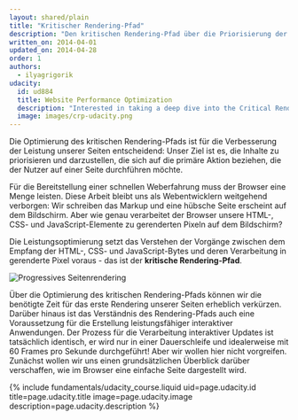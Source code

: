 ```yaml
---
layout: shared/plain
title: "Kritischer Rendering-Pfad"
description: "Den kritischen Rendering-Pfad über die Priorisierung der Anzeige von Inhalten optimieren, die sich auf die primäre Aktion beziehen, die der Nutzer auf einer Seite durchführen möchte"
written_on: 2014-04-01
updated_on: 2014-04-28
order: 1
authors:
  - ilyagrigorik
udacity:
  id: ud884
  title: Website Performance Optimization
  description: "Interested in taking a deep dive into the Critical Rendering Path? Check out or companion course and learn how the browser converts HTML, CSS, and JavaScript to pixels on the screen, how to use DevTools to measure performance, and how to optimize the Critical Rendering Path of your pages."
  image: images/crp-udacity.png
---
```

<p class="intro">
  Die Optimierung des kritischen Rendering-Pfads ist für die Verbesserung der Leistung unserer Seiten entscheidend: Unser Ziel ist es, die Inhalte zu priorisieren und darzustellen, die sich auf die primäre Aktion beziehen, die der Nutzer auf einer Seite durchführen möchte.
</p>

Für die Bereitstellung einer schnellen Weberfahrung muss der Browser eine Menge leisten. Diese Arbeit bleibt uns als Webentwicklern weitgehend verborgen: Wir schreiben das Markup und eine hübsche Seite erscheint auf dem Bildschirm. Aber wie genau verarbeitet der Browser unsere HTML-, CSS- und JavaScript-Elemente zu gerenderten Pixeln auf dem Bildschirm?

Die Leistungsoptimierung setzt das Verstehen der Vorgänge zwischen dem Empfang der HTML-, CSS- und JavaScript-Bytes und deren Verarbeitung in gerenderte Pixel voraus - das ist der **kritische Rendering-Pfad**.

<img src="images/progressive-rendering.png" class="center" alt="Progressives Seitenrendering">

Über die Optimierung des kritischen Rendering-Pfads können wir die benötigte Zeit für das erste Rendering unserer Seiten erheblich verkürzen. Darüber hinaus ist das Verständnis des Rendering-Pfads auch eine Voraussetzung für die Erstellung leistungsfähiger interaktiver Anwendungen. Der Prozess für die Verarbeitung interaktiver Updates ist tatsächlich identisch, er wird nur in einer Dauerschleife und idealerweise mit 60 Frames pro Sekunde durchgeführt! Aber wir wollen hier nicht vorgreifen. Zunächst wollen wir uns einen grundsätzlichen Überblick darüber verschaffen, wie im Browser eine einfache Seite dargestellt wird.

{% include fundamentals/udacity_course.liquid uid=page.udacity.id title=page.udacity.title image=page.udacity.image description=page.udacity.description %}


